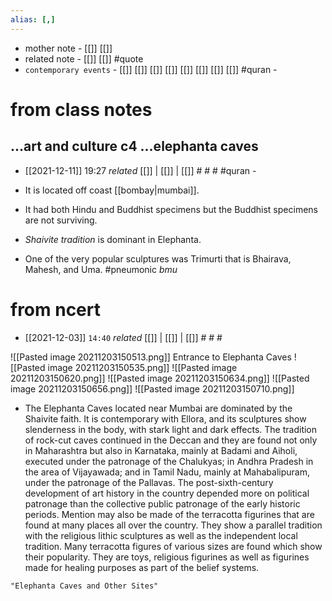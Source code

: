 ```yaml
---
alias: [,]
---
```

- mother note - [[]] [[]]
- related note - [[]] [[]] #quote 
- `contemporary events` - [[]] [[]] [[]] [[]] [[]] [[]] [[]] [[]] #quran - 



# from class notes
## ...art and culture c4 ...elephanta caves
- [[2021-12-11]] 19:27 _related_ [[]] | [[]] | [[]] # # # #quran - 

- It is located off coast [[bombay|mumbai]].
- It had both Hindu and Buddhist specimens but the Buddhist specimens are not surviving.
- _Shaivite tradition_ is dominant in Elephanta.
- One of the very popular sculptures was Trimurti that is Bhairava, Mahesh, and Uma. #pneumonic _bmu_
# from ncert
- [[2021-12-03]]  `14:40` _related_ [[]] | [[]] | [[]] # # #

 ![[Pasted image 20211203150513.png]] Entrance to Elephanta Caves
 ![[Pasted image 20211203150535.png]] 
 ![[Pasted image 20211203150620.png]]
 ![[Pasted image 20211203150634.png]]
 ![[Pasted image 20211203150656.png]]
 ![[Pasted image 20211203150710.png]]
 
- The Elephanta Caves located near Mumbai are dominated by the Shaivite faith. It is contemporary with Ellora, and its sculptures show slenderness in the body, with stark light and dark effects. The tradition of rock-cut caves continued in the Deccan and they are found not only in Maharashtra but also in Karnataka, mainly at Badami and Aiholi, executed under the patronage of the Chalukyas; in Andhra Pradesh in the area of Vijayawada; and in Tamil Nadu, mainly at Mahabalipuram, under the patronage of the Pallavas. The post-sixth-century development of art history in the country depended more on political patronage than the collective public patronage of the early historic periods. Mention may also be made of the terracotta figurines that are found at many places all over the country. They show a parallel tradition with the religious lithic sculptures as well as the independent local tradition. Many terracotta figures of various sizes are found which show their popularity. They are toys, religious figurines as well as figurines made for healing purposes as part of the belief systems.

```query
"Elephanta Caves and Other Sites"
```